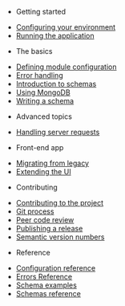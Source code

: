 

<ul class="header"><li>Getting started</li></ul>

  - [Configuring your environment](configure-environment.md)
  - [Running the application](run.md)


<ul class="header"><li>The basics</li></ul>

  - [Defining module configuration](defining-config.md)
  - [Error handling](error-handling.md)
  - [Introduction to schemas](schemas-introduction.md)
  - [Using MongoDB](using-mongodb.md)
  - [Writing a schema](writing-a-schema.md)


<ul class="header"><li>Advanced topics</li></ul>

  - [Handling server requests](server-requests.md)


<ul class="header"><li>Front-end app</li></ul>

  - [Migrating from legacy](migrating-from-legacy.md)
  - [Extending the UI](ui-extensions.md)


<ul class="header"><li>Contributing</li></ul>

  - [Contributing to the project](contributing.md)
  - [Git process](git.md)
  - [Peer code review](peer-review.md)
  - [Publishing a release](releasing.md)
  - [Semantic version numbers](semver.md)


<ul class="header"><li>Reference</li></ul>

  - [Configuration reference](configuration.md)
  - [Errors Reference](errorsref.md)
  - [Schema examples](schema-examples.md)
  - [Schemas reference](schemas-reference.md)
